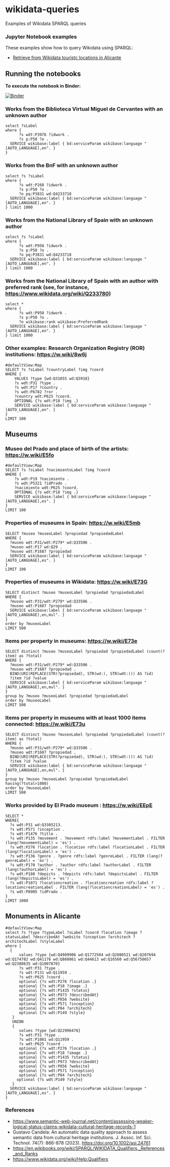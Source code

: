 # wikidata-queries
Examples of Wikidata SPARQL queries

### Jupyter Notebook examples

These examples show how to query Wikidata using SPARQL:
- [Retrieve from Wikidata touristc locations in Alicante](https://nbviewer.org/github/hibernator11/dhwiki-notebooks/blob/main/notebooks/wikidata-dataspace-example.ipynb)

## Running the notebooks
**To execute the notebook in Binder:**

[![Binder](https://mybinder.org/badge_logo.svg)](https://mybinder.org/v2/gh/hibernator11/wikidata-queries/HEAD)

### Works from the Biblioteca Virtual Miguel de Cervantes with an unknown author
```
select ?sLabel
where {
      ?s wdt:P3976 ?idwork .
      ?s p:P50 ?o . 
  SERVICE wikibase:label { bd:serviceParam wikibase:language "[AUTO_LANGUAGE],en". }
}
```

### Works from the BnF with an unknown author
```
select ?s ?sLabel
where {
      ?s wdt:P268 ?idwork .
      ?s p:P50 ?o . 
      ?o pq:P3831 wd:Q4233718
  SERVICE wikibase:label { bd:serviceParam wikibase:language "[AUTO_LANGUAGE],en". }
} limit 1000
```

### Works from the National Library of Spain with an unknown author
```
select ?s ?sLabel
where {
      ?s wdt:P950 ?idwork .
      ?s p:P50 ?o . 
      ?o pq:P3831 wd:Q4233718
  SERVICE wikibase:label { bd:serviceParam wikibase:language "[AUTO_LANGUAGE],en". }
} limit 1000
```

### Works from the National Library of Spain with an author with preferred rank (see, for instance, https://www.wikidata.org/wiki/Q233780)
```
select *
where {
      ?s wdt:P950 ?idwork .
      ?s p:P50 ?o . 
      ?o wikibase:rank wikibase:PreferredRank
  SERVICE wikibase:label { bd:serviceParam wikibase:language "[AUTO_LANGUAGE],en". }
} limit 1000
```

### Other examples: Research Organization Registry (ROR) institutions: https://w.wiki/8w6j

```
#defaultView:Map
SELECT ?s ?sLabel ?countryLabel ?img ?coord
WHERE { 
    VALUES ?type {wd:Q31855 wd:Q3918}
    ?s wdt:P31 ?type .
    ?s wdt:P17 ?country .
    ?s wdt:P6782 ?ror .
    ?country wdt:P625 ?coord.
    OPTIONAL {?s wdt:P18 ?img .}   
    SERVICE wikibase:label { bd:serviceParam wikibase:language "[AUTO_LANGUAGE],en". }
}
LIMIT 100
```
## Museums

### Museo del Prado and place of birth of the artists: https://w.wiki/E5fo

```
#defaultView:Map
SELECT ?s ?sLabel ?nacimientoLabel ?img ?coord
WHERE { 
    ?s wdt:P19 ?nacimiento .
    ?s wdt:P5321 ?idPrado .
    ?nacimiento wdt:P625 ?coord.
    OPTIONAL {?s wdt:P18 ?img .}   
    SERVICE wikibase:label { bd:serviceParam wikibase:language "[AUTO_LANGUAGE],es". }
}
LIMIT 100
```

### Properties of museums in Spain: https://w.wiki/E5mb
```
SELECT ?museo ?museoLabel ?propiedad ?propiedadLabel
WHERE {
  ?museo wdt:P31/wdt:P279* wd:Q33506 . 
  ?museo wdt:P17 wd:Q29 .
  ?museo wdt:P1687 ?propiedad
  SERVICE wikibase:label { bd:serviceParam wikibase:language "[AUTO_LANGUAGE],es". }
}
LIMIT 100
```

### Properties of museums in Wikidata: https://w.wiki/E73G
```
SELECT distinct ?museo ?museoLabel ?propiedad ?propiedadLabel
WHERE {
  ?museo wdt:P31/wdt:P279* wd:Q33506 . 
  ?museo wdt:P1687 ?propiedad
  SERVICE wikibase:label { bd:serviceParam wikibase:language "[AUTO_LANGUAGE],en,mul". }
}
order by ?museoLabel
LIMIT 500
```

### Items per property in museums: https://w.wiki/E73e

```
SELECT distinct ?museo ?museoLabel ?propiedad ?propiedadLabel (count(?item) as ?total)
WHERE {
  ?museo wdt:P31/wdt:P279* wd:Q33506 . 
  ?museo wdt:P1687 ?propiedad .
  BIND(URI(REPLACE(STR(?propiedad), STR(wd:), STR(wdt:))) AS ?id)
  ?item ?id ?value
  SERVICE wikibase:label { bd:serviceParam wikibase:language "[AUTO_LANGUAGE],en,mul". }
}
group by ?museo ?museoLabel ?propiedad ?propiedadLabel
order by ?museoLabel
LIMIT 500
```

### Items per property in museums with at least 1000 items connected: https://w.wiki/E73u

```
SELECT distinct ?museo ?museoLabel ?propiedad ?propiedadLabel (count(?item) as ?total)
WHERE {
  ?museo wdt:P31/wdt:P279* wd:Q33506 . 
  ?museo wdt:P1687 ?propiedad .
  BIND(URI(REPLACE(STR(?propiedad), STR(wd:), STR(wdt:))) AS ?id)
  ?item ?id ?value
  SERVICE wikibase:label { bd:serviceParam wikibase:language "[AUTO_LANGUAGE],en,mul". }
}
group by ?museo ?museoLabel ?propiedad ?propiedadLabel
having(?total>1000)
order by ?museoLabel
LIMIT 500
```

### Works provided by El Prado museum : https://w.wiki/EEpE

```
SELECT *
WHERE{
  ?s wdt:P31 wd:Q3305213.
  ?s wdt:P571 ?inception .
  ?s wdt:P1476 ?title .
  ?s wdt:P135 ?movement . ?movement rdfs:label ?movementLabel . FILTER (lang(?movementLabel) = 'es') .
  ?s wdt:P276 ?location . ?location rdfs:label ?locationLabel . FILTER (lang(?locationLabel) = 'es') .
  ?s wdt:P136 ?genre . ?genre rdfs:label ?genreLabel . FILTER (lang(?genreLabel) = 'es') .
  ?s wdt:P170 ?author . ?author rdfs:label ?authorLabel . FILTER (lang(?authorLabel) = 'es') .
  ?s wdt:P180 ?depicts . ?depicts rdfs:label ?depictsLabel . FILTER (lang(?depictsLabel) = 'es') .
  ?s wdt:P1071 ?locationcreation . ?locationcreation rdfs:label ?locationcreationLabel . FILTER (lang(?locationcreationLabel) = 'es') .
  ?s wdt:P8905 ?idPrado .
}
LIMIT 1000
```

## Monuments in Alicante
```
#defaultView:Map
select ?s ?type ?typeLabel ?sLabel ?coord ?location ?image ?statusLabel ?describedAt ?website ?inception ?architech ?architechLabel ?styleLabel
where {
  {
      values ?type {wd:Q4989906 wd:Q1772504 wd:Q2080521 wd:Q207694 wd:Q174782 wd:Q41176 wd:Q860861 wd:Q44613 wd:Q16560 wd:Q56750657 wd:Q2388635 wd:Q1007870}
      ?s wdt:P31 ?type .
      ?s wdt:P131 wd:Q11959 . 
      ?s wdt:P625 ?coord .
      optional {?s wdt:P276 ?location .}
      optional {?s wdt:P18 ?image .}  
      optional {?s wdt:P1435 ?status}
      optional {?s wdt:P973 ?describedAt}
      optional {?s wdt:P856 ?website}
      optional {?s wdt:P571 ?inception}
      optional {?s wdt:P84 ?architech}
      optional {?s wdt:P149 ?style}
   }
   UNION 
   {
      values ?type {wd:Q22996476}
      ?s wdt:P31 ?type .
      ?s wdt:P1001 wd:Q11959 . 
      ?s wdt:P625 ?coord .
      optional {?s wdt:P276 ?location .}
      optional {?s wdt:P18 ?image .}  
      optional {?s wdt:P1435 ?status}
      optional {?s wdt:P973 ?describedAt}
      optional {?s wdt:P856 ?website}
      optional {?s wdt:P571 ?inception}
      optional {?s wdt:P84 ?architech}
     optional {?s wdt:P149 ?style}
   }
  SERVICE wikibase:label { bd:serviceParam wikibase:language "[AUTO_LANGUAGE],es". }
}
```

### References

- https://www.semantic-web-journal.net/content/assessing-weaker-logical-status-claims-wikidata-cultural-heritage-records-1
- Gustavo Candela: An automatic data quality approach to assess semantic data from cultural heritage institutions. J. Assoc. Inf. Sci. Technol. 74(7): 866-878 (2023). https://doi.org/10.1002/asi.24761
- https://en.wikibooks.org/wiki/SPARQL/WIKIDATA_Qualifiers,_References_and_Ranks
- https://www.wikidata.org/wiki/Help:Qualifiers
